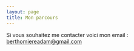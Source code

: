 ```yaml
---
layout: page
title: Mon parcours
---
```


Si vous souhaitez me contacter voici mon email : berthomiereadam@gmail.com
